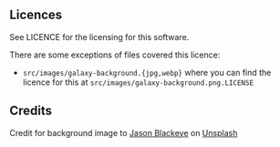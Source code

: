 

## Licences

See LICENCE for the licensing for this software.

There are some exceptions of files covered this licence:
 - `src/images/galaxy-background.{jpg,webp}` where you can find the
   licence for this at `src/images/galaxy-background.png.LICENSE`

## Credits

Credit for background image to [Jason Blackeye][jason-blackeye]
on [Unsplash][unsplash]

[jason-blackeye]: https://unsplash.com/@jeisblack?utm_source=unsplash&utm_medium=referral&utm_content=creditCopyText
[unsplash]: https://unsplash.com

